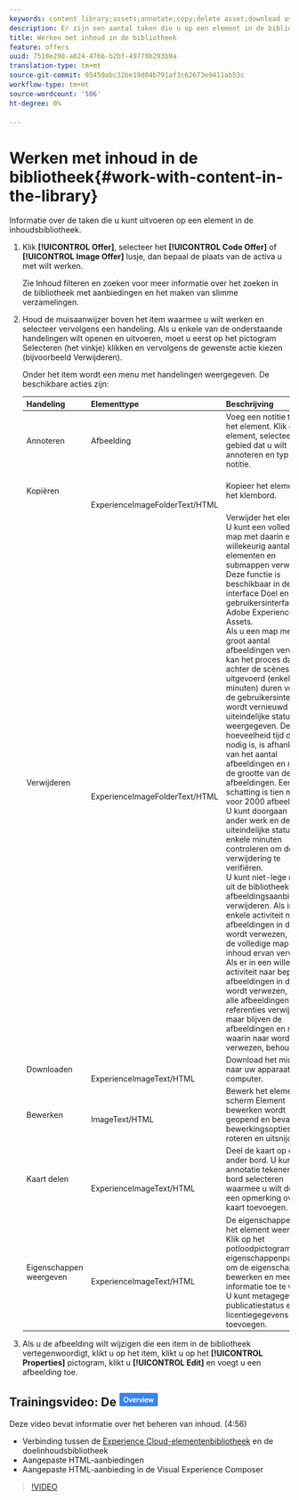 ```yaml
---
keywords: content library;assets;annotate;copy;delete asset;download asset;edit content;share card;view content properties
description: Er zijn een aantal taken die u op een element in de bibliotheek kunt uitvoeren.
title: Werken met inhoud in de bibliotheek
feature: offers
uuid: 7518e298-a824-4766-b2bf-49770b293b9a
translation-type: tm+mt
source-git-commit: 95450abc32be19d04b791af3c62673e9411ab53c
workflow-type: tm+mt
source-wordcount: '506'
ht-degree: 0%

---
```



# Werken met inhoud in de bibliotheek{#work-with-content-in-the-library}

Informatie over de taken die u kunt uitvoeren op een element in de inhoudsbibliotheek.

1. Klik **[!UICONTROL Offer]**, selecteer het **[!UICONTROL Code Offer]** of **[!UICONTROL Image Offer]** lusje, dan bepaal de plaats van de activa u met wilt werken.

   Zie Inhoud [](/help/c-experiences/c-manage-content/filter-and-search-content.md#concept_3B59B8F025BF4CEA82ECC5199D365276)filteren en zoeken voor meer informatie over het zoeken in de bibliotheek met aanbiedingen en het maken van slimme verzamelingen.

1. Houd de muisaanwijzer boven het item waarmee u wilt werken en selecteer vervolgens een handeling. Als u enkele van de onderstaande handelingen wilt openen en uitvoeren, moet u eerst op het pictogram Selecteren (het vinkje) klikken en vervolgens de gewenste actie kiezen (bijvoorbeeld Verwijderen).

   Onder het item wordt een menu met handelingen weergegeven. De beschikbare acties zijn:

   | Handeling | Elementtype | Beschrijving |
   |--- |--- |--- |
   | Annoteren | Afbeelding | Voeg een notitie toe aan het element. Klik op het element, selecteer het gebied dat u wilt annoteren en typ uw notitie. |
   | Kopiëren | <br><br><br>ExperienceImageFolderText/HTML | Kopieer het element naar het klembord. |
   | Verwijderen | <br><br><br>ExperienceImageFolderText/HTML | Verwijder het element.<br>U kunt een volledige map met daarin een willekeurig aantal elementen en submappen verwijderen. Deze functie is beschikbaar in de interface Doel en in de gebruikersinterface van Adobe Experience Cloud Assets.<br>Als u een map met een groot aantal afbeeldingen verwijdert, kan het proces dat achter de scènes wordt uitgevoerd (enkele minuten) duren voordat de gebruikersinterface wordt vernieuwd en de uiteindelijke status wordt weergegeven. De hoeveelheid tijd die nodig is, is afhankelijk van het aantal afbeeldingen en niet van de grootte van de afbeeldingen. Een goede schatting is tien minuten voor 2000 afbeeldingen. U kunt doorgaan met ander werk en de uiteindelijke status na enkele minuten controleren om de verwijdering te verifiëren.<br> U kunt niet-lege mappen uit de bibliotheek met afbeeldingsaanbiedingen verwijderen. Als in geen enkele activiteit naar alle afbeeldingen in de map wordt verwezen, worden de volledige map en de inhoud ervan verwijderd. Als er in een willekeurige activiteit naar bepaalde afbeeldingen in de map wordt verwezen, worden alle afbeeldingen zonder referenties verwijderd, maar blijven de afbeeldingen en mappen waarin naar wordt verwezen, behouden. |
   | Downloaden | <br><br>ExperienceImageText/HTML | Download het middel naar uw apparaat of computer. |
   | Bewerken | <br>ImageText/HTML | Bewerk het element. Het scherm Element bewerken wordt geopend en bevat enkele bewerkingsopties, zoals roteren en uitsnijden. |
   | Kaart delen | <br><br>ExperienceImageText/HTML | Deel de kaart op een ander bord. U kunt een annotatie tekenen, het bord selecteren waarmee u wilt delen en een opmerking over de kaart toevoegen. |
   | Eigenschappen weergeven | <br><br>ExperienceImageText/HTML | De eigenschappen van het element weergeven. Klik op het potloodpictogram op de eigenschappenpagina om de eigenschappen te bewerken en meer informatie toe te voegen. U kunt metagegevens, publicatiestatus en licentiegegevens toevoegen. |

1. Als u de afbeelding wilt wijzigen die een item in de bibliotheek vertegenwoordigt, klikt u op het item, klikt u op het **[!UICONTROL Properties]** pictogram, klikt u **[!UICONTROL Edit]** en voegt u een afbeelding toe.

## Trainingsvideo: De ![overzichtsbadge Inhoudsopslagplaats](/help/assets/overview.png)

Deze video bevat informatie over het beheren van inhoud. (4:56)

* Verbinding tussen de [Experience Cloud-elementenbibliotheek](https://docs.adobe.com/content/help/en/core-services/interface/assets/creative-cloud.html) en de doelinhoudsbibliotheek
* Aangepaste HTML-aanbiedingen
* Aangepaste HTML-aanbieding in de Visual Experience Composer

>[!VIDEO](https://video.tv.adobe.com/v/17387)